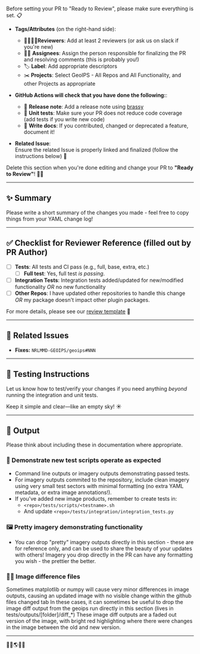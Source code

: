 <!-- 💖✨ PULL REQUEST CHECKLIST ✨💖 -->

Before setting your PR to "Ready to Review", please make sure everything is set. 📋 

- **Tags/Attributes** (on the right-hand side):
  - 👩‍💻👨‍💻**Reviewers**: Add at least 2 reviewers (or ask us on slack if you're new)
  - 😵‍💫 **Assignees**: Assign the person responsible for finalizing the PR and resolving comments (this is probably you!)
  - 🏷️ **Label**: Add appropriate descriptors
  - ✂️ **Projects**: Select GeoIPS - All Repos and All Functionality, and other Projects as appropriate

 
- **GitHub Actions will check that you have done the following:**:
  - 🧠  **Release note**: Add a release note using [brassy](https://github.com/biosafetylvl5/brassy)
  - 🧪 **Unit tests**: Make sure your PR does not reduce code coverage (add tests if you write new code)
  - 📝 **Write docs**: If you contributed, changed or deprecated a feature, document it!

- **Related Issue**:  
  Ensure the related Issue is properly linked and finalized (follow the instructions below) 🔗

Delete this section when you're done editing and change your PR to **"Ready to Review"**! 🌈🐱

---

## ✨ Summary

Please write a short summary of the changes you made - feel free to copy things from your YAML change log!

---

## ✅ Checklist for Reviewer Reference (filled out by PR Author)

- [ ] **Tests**: All tests and CI pass (e.g., full, base, extra, etc.)
    - [ ] **Full test**: Yes, full test *is passing*.
- [ ] **Integration Tests**: Integration tests added/updated for new/modified functionality *OR* no new functionality
- [ ] **Other Repos**: I have updated other repositories to handle this change *OR* my package doesn't impact other plugin packages.

For more details, please see our [review template](https://github.com/NRLMMD-GEOIPS/.github/blob/main/.github/review-template.md) 💌

---



## 🔗 Related Issues

- **Fixes:** `NRLMMD-GEOIPS/geoips#NNN`  
  <!-- You can point to multiple issues or issues in another repository if needed! -->

---

## 🧪 Testing Instructions

Let us know how to test/verify your changes if you need anything *beyond* running the integration and unit tests.

Keep it simple and clear—like an empty sky! ☀️

---

## 📸 Output 

Please think about including these in documentation where appropriate.

### 🧪 Demonstrate new test scripts operate as expected
- Command line outputs or imagery outputs demonstrating passed tests.
- For imagery outputs commited to the repository, include clean imagery using very small test sectors with minimal formatting (no extra YAML metadata, or extra image annotations!).
- If you've added new image products, remember to create tests in:
  - `<repo>/tests/scripts/<testname>.sh`
  - And update `<repo>/tests/integration/integration_tests.py`

### 🖼️ Pretty imagery demonstrating functionality

- You can drop "pretty" imagery outputs directly in this section - these are for reference only, and can be used to share the beauty of your updates with others! Imagery you drop directly in the PR can have any formatting you wish - the prettier the better.

### 🧙🔎 Image difference files

Sometimes matplotlib or numpy will cause very minor differences in image outputs, causing an updated image with no visible change within the github files changed tab
In these cases, it can sometimes be useful to drop the image diff output from the geoips run directly in this section (lives in tests/outputs/[folder]/diff_*)
These image diff outputs are a faded out version of the image, with bright red highlighting where there were changes in the image between the old and new version.

---

💖🌟🌎🌟💖
